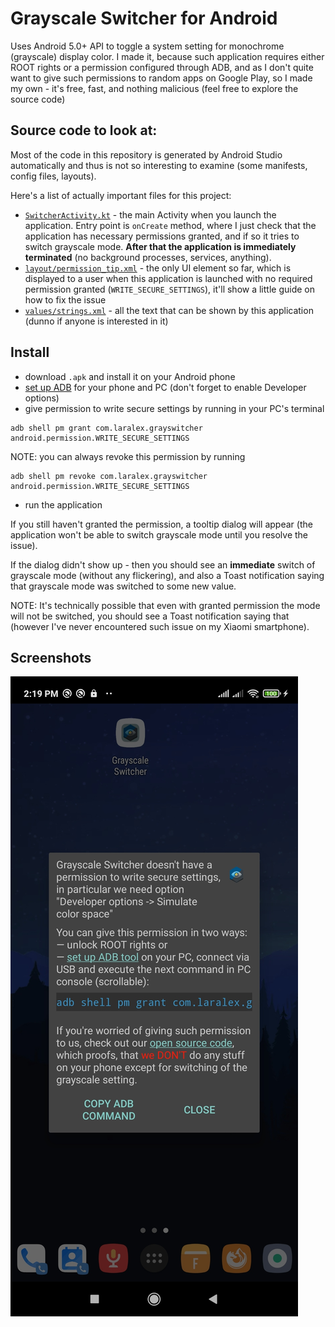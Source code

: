 # Grayscale Switcher for Android
Uses Android 5.0+ API to toggle a system setting for monochrome (grayscale) display color. 
I made it, because such application requires either ROOT rights or a permission configured through ADB,
and as I don't quite want to give such permissions to random apps on Google Play, so I made my own - it's free, fast, and nothing malicious (feel free to explore the source code)  

## Source code to look at:
Most of the code in this repository is generated by Android Studio automatically and thus is not so interesting to examine (some manifests, config files, layouts). 

Here's a list of actually important files for this project:
* [`SwitcherActivity.kt`](app/src/main/java/com/laralex/grayswitcher/SwitcherActivity.kt) - the main Activity when you launch the application. 
Entry point is `onCreate` method, where I just check that the application has necessary permissions granted, and if so it tries to switch grayscale mode.
**After that the application is immediately terminated** (no background processes, services, anything).
* [`layout/permission_tip.xml`](app/src/main/res/layout/permission_tip.xml) - the only UI element so far, 
which is displayed to a user when this application is launched with no required permission granted (`WRITE_SECURE_SETTINGS`),
it'll show a little guide on how to fix the issue
* [`values/strings.xml`](app/src/main/res/values/strings.xml) - all the text that can be shown by this application (dunno if anyone is interested in it)

## Install
* download `.apk` and install it on your Android phone
* [set up ADB](https://tasker.joaoapps.com/userguide/en/help/ah_adb_setup.html) for your phone and PC (don't forget to enable Developer options)
* give permission to write secure settings by running in your PC's terminal
```
adb shell pm grant com.laralex.grayswitcher android.permission.WRITE_SECURE_SETTINGS
```
NOTE: you can always revoke this permission by running
```
adb shell pm revoke com.laralex.grayswitcher android.permission.WRITE_SECURE_SETTINGS
```
* run the application

If you still haven't granted the permission, a tooltip dialog will appear (the application won't be able to switch grayscale mode until you resolve the issue).

If the dialog didn't show up - then you should see an **immediate** switch of grayscale mode (without any flickering), 
and also a Toast notification saying that grayscale mode was switched to some new value. 

NOTE: It's technically possible that even with granted permission the mode will not be switched, 
you should see a Toast notification saying that (however I've never encountered such issue on my Xiaomi smartphone).

## Screenshots
![Alt text](repository/tip.jpg?raw=true "Permission tip")
